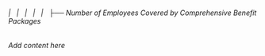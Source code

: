 ###### |   |   |   |   |   ├── Number of Employees Covered by Comprehensive Benefit Packages

*Add content here*